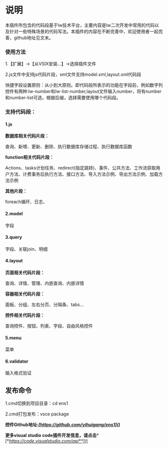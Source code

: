 # 说明

本插件所包含的代码段基于lw技术平台，主要内容是lw二次开发中常用的代码以及针对一些特殊场景的代码写法。本插件的内容在不断完善中，欢迎使用者一起完善，github地址见文末。

### 使用方法

1.【扩展】->【从VSIX安装...】->选择插件文件

2.js文件中支持js代码片段，xml文件支持model.xml,layout.xml代码段

快捷字段设置原则：从小到大原则。即代码段所表示的功能在字段前，例如数字列控件有两种:lw-number和lw-list-number,layout文件输入number，将有number和number-list可选，根据后缀，选择需要使用哪个代码段。

### 支持代码段：

#### 1.js

**数据库相关代码片段：**

查询、新增、更新、删除、执行数据库存储过程、执行数据库函数

**function相关代码片段：**

Actions、tasks计划任务、redirect(指定跳转)、事件、公共方法、工作流获取用户方法、计费事务后执行方法、接口方法、导入方法示例、导出方法示例、加载方法示例

**其他片段：**

foreach循环、日志、

#### 2.model

字段

#### 3.query

字段、关联join、明细

#### 4.layout

**页面相关代码片段：**

查询、详情、管理、内嵌查询、内嵌详情

**容器相关代码片段：**

面板、分组、左右分页、分隔条、tabs...

**控件相关代码片段：**

查询控件、按钮、列表、字段、自由风格控件

#### 5.menu

菜单

#### 6.validator

输入格式验证

## 发布命令

1.cmd切换到项目目录：cd ens1

2.cmd打包发布：vsce package

**控件Github地址:*[https://github.com/yihuigang/ens1]()***

**更多visual studio code插件开发信息，请点击***[**https://code.visualstudio.com/api**]()*
